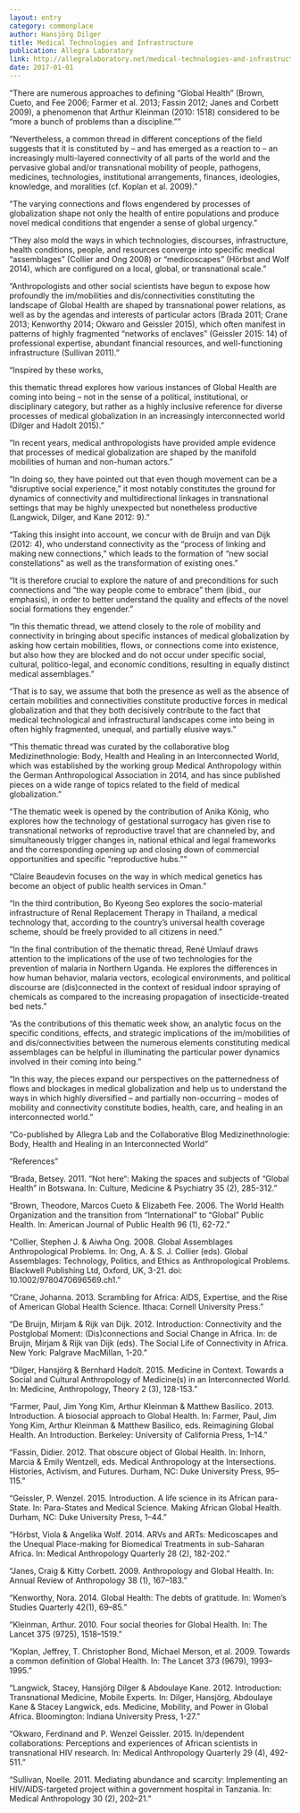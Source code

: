 ```yaml
---
layout: entry
category: commonplace
author: Hansjörg Dilger
title: Medical Technologies and Infrastructure
publication: Allegra Laboratory
link: http://allegralaboratory.net/medical-technologies-and-infrastructure-exploring-immobility-and-disconnectivity-in-global-health-medtech/
date: 2017-01-01
---
```


“There are numerous approaches to defining “Global Health” (Brown, Cueto, and Fee 2006; Farmer et al. 2013; Fassin 2012; Janes and Corbett 2009), a phenomenon that Arthur Kleinman (2010: 1518) considered to be “more a bunch of problems than a discipline.””

“Nevertheless, a common thread in different conceptions of the field suggests that it is constituted by – and has emerged as a reaction to – an increasingly multi-layered connectivity of all parts of the world and the pervasive global and/or transnational mobility of people, pathogens, medicines, technologies, institutional arrangements, finances, ideologies, knowledge, and moralities (cf. Koplan et al. 2009).”

“The varying connections and flows engendered by processes of globalization shape not only the health of entire populations and produce novel medical conditions that engender a sense of global urgency.”

“They also mold the ways in which technologies, discourses, infrastructure, health conditions, people, and resources converge into specific medical “assemblages” (Collier and Ong 2008) or “medicoscapes” (Hörbst and Wolf 2014), which are configured on a local, global, or transnational scale.”

“Anthropologists and other social scientists have begun to expose how profoundly the im/mobilities and dis/connectivities constituting the landscape of Global Health are shaped by transnational power relations, as well as by the agendas and interests of particular actors (Brada 2011; Crane 2013; Kenworthy 2014; Okwaro and Geissler 2015), which often manifest in patterns of highly fragmented “networks of enclaves” (Geissler 2015: 14) of professional expertise, abundant financial resources, and well-functioning infrastructure (Sullivan 2011).”

“Inspired by these works,

this thematic thread explores how various instances of Global Health are coming into being – not in the sense of a political, institutional, or disciplinary category, but rather as a highly inclusive reference for diverse processes of medical globalization in an increasingly interconnected world (Dilger and Hadolt 2015).”

“In recent years, medical anthropologists have provided ample evidence that processes of medical globalization are shaped by the manifold mobilities of human and non-human actors.”

“In doing so, they have pointed out that even though movement can be a “disruptive social experience,” it most notably constitutes the ground for dynamics of connectivity and multidirectional linkages in transnational settings that may be highly unexpected but nonetheless productive (Langwick, Dilger, and Kane 2012: 9).”

“Taking this insight into account, we concur with de Bruijn and van Dijk (2012: 4), who understand connectivity as the “process of linking and making new connections,” which leads to the formation of “new social constellations” as well as the transformation of existing ones.”

“It is therefore crucial to explore the nature of and preconditions for such connections and “the way people come to embrace” them (ibid., our emphasis), in order to better understand the quality and effects of the novel social formations they engender.”

“In this thematic thread, we attend closely to the role of mobility and connectivity in bringing about specific instances of medical globalization by asking how certain mobilities, flows, or connections come into existence, but also how they are blocked and do not occur under specific social, cultural, politico-legal, and economic conditions, resulting in equally distinct medical assemblages.”

“That is to say, we assume that both the presence as well as the absence of certain mobilities and connectivities constitute productive forces in medical globalization and that they both decisively contribute to the fact that medical technological and infrastructural landscapes come into being in often highly fragmented, unequal, and partially elusive ways.”

“This thematic thread was curated by the collaborative blog Medizinethnologie: Body, Health and Healing in an Interconnected World, which was established by the working group Medical Anthropology within the German Anthropological Association in 2014, and has since published pieces on a wide range of topics related to the field of medical globalization.”

“The thematic week is opened by the contribution of Anika König, who explores how the technology of gestational surrogacy has given rise to transnational networks of reproductive travel that are channeled by, and simultaneously trigger changes in, national ethical and legal frameworks and the corresponding opening up and closing down of commercial opportunities and specific “reproductive hubs.””

“Claire Beaudevin focuses on the way in which medical genetics has become an object of public health services in Oman.”

“In the third contribution, Bo Kyeong Seo explores the socio-material infrastructure of Renal Replacement Therapy in Thailand, a medical technology that, according to the country’s universal health coverage scheme, should be freely provided to all citizens in need.”

“In the final contribution of the thematic thread, René Umlauf draws attention to the implications of the use of two technologies for the prevention of malaria in Northern Uganda. He explores the differences in how human behavior, malaria vectors, ecological environments, and political discourse are (dis)connected in the context of residual indoor spraying of chemicals as compared to the increasing propagation of insecticide-treated bed nets.”

“As the contributions of this thematic week show, an analytic focus on the specific conditions, effects, and strategic implications of the im/mobilities of and dis/connectivities between the numerous elements constituting medical assemblages can be helpful in illuminating the particular power dynamics involved in their coming into being.”

“In this way, the pieces expand our perspectives on the patternedness of flows and blockages in medical globalization and help us to understand the ways in which highly diversified – and partially non-occurring – modes of mobility and connectivity constitute bodies, health, care, and healing in an interconnected world.”

“Co-published by Allegra Lab and the Collaborative Blog Medizinethnologie: Body, Health and Healing in an Interconnected World”

“References”

“Brada, Betsey. 2011. “Not here“: Making the spaces and subjects of “Global Health” in Botswana. In: Culture, Medicine & Psychiatry 35 (2), 285-312.”

“Brown, Theodore, Marcos Cueto & Elizabeth Fee. 2006. The World Health Organization and the transition from “International” to “Global” Public Health. In: American Journal of Public Health 96 (1), 62-72.”

“Collier, Stephen J. & Aiwha Ong. 2008. Global Assemblages Anthropological Problems. In: Ong, A. & S. J. Collier (eds). Global Assemblages: Technology, Politics, and Ethics as Anthropological Problems. Blackwell Publishing Ltd, Oxford, UK, 3-21. doi: 10.1002/9780470696569.ch1.”

“Crane, Johanna. 2013. Scrambling for Africa: AIDS, Expertise, and the Rise of American Global Health Science. Ithaca: Cornell University Press.”

“De Bruijn, Mirjam & Rijk van Dijk. 2012. Introduction: Connectivity and the Postglobal Moment: (Dis)connections and Social Change in Africa. In: de Bruijn, Mirjam & Rijk van Dijk (eds). The Social Life of Connectivity in Africa. New York: Palgrave MacMillan, 1-20.”

“Dilger, Hansjörg & Bernhard Hadolt. 2015. Medicine in Context. Towards a Social and Cultural Anthropology of Medicine(s) in an Interconnected World. In: Medicine, Anthropology, Theory 2 (3), 128-153.”

“Farmer, Paul, Jim Yong Kim, Arthur Kleinman & Matthew Basilico. 2013. Introduction. A biosocial approach to Global Health. In: Farmer, Paul, Jim Yong Kim, Arthur Kleinman & Matthew Basilico, eds. Reimagining Global Health. An Introduction. Berkeley: University of California Press, 1–14.”

“Fassin, Didier. 2012. That obscure object of Global Health. In: Inhorn, Marcia & Emily Wentzell, eds. Medical Anthropology at the Intersections. Histories, Activism, and Futures. Durham, NC: Duke University Press, 95–115.”

“Geissler, P. Wenzel. 2015. Introduction. A life science in its African para-State. In: Para-States and Medical Science. Making African Global Health. Durham, NC: Duke University Press, 1–44.”

“Hörbst, Viola & Angelika Wolf. 2014. ARVs and ARTs: Medicoscapes and the Unequal Place-making for Biomedical Treatments in sub-Saharan Africa. In: Medical Anthropology Quarterly 28 (2), 182-202.”

“Janes, Craig & Kitty Corbett. 2009. Anthropology and Global Health. In: Annual Review of Anthropology 38 (1), 167–183.”

“Kenworthy, Nora. 2014. Global Health: The debts of gratitude. In: Women’s Studies Quarterly 42(1), 69–85.”

“Kleinman, Arthur. 2010. Four social theories for Global Health. In: The Lancet 375 (9725), 1518–1519.”

“Koplan, Jeffrey, T. Christopher Bond, Michael Merson, et al. 2009. Towards a common definition of Global Health. In: The Lancet 373 (9679), 1993–1995.”

“Langwick, Stacey, Hansjörg Dilger & Abdoulaye Kane. 2012. Introduction: Transnational Medicine, Mobile Experts. In: Dilger, Hansjörg, Abdoulaye Kane & Stacey Langwick, eds. Medicine, Mobility, and Power in Global Africa. Bloomington: Indiana University Press, 1-27.”

“Okwaro, Ferdinand and P. Wenzel Geissler. 2015. In/dependent collaborations: Perceptions and experiences of African scientists in transnational HIV research. In: Medical Anthropology Quarterly 29 (4), 492-511.”

“Sullivan, Noelle. 2011. Mediating abundance and scarcity: Implementing an HIV/AIDS-targeted project within a government hospital in Tanzania. In: Medical Anthropology 30 (2), 202–21.”

